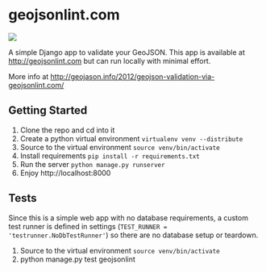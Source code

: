 # geojsonlint.com

<img src="https://api.travis-ci.org/JasonSanford/geojsonlint.com.png">

A simple Django app to validate your GeoJSON. This app is available at http://geojsonlint.com but can run locally with minimal effort.

More info at http://geojason.info/2012/geojson-validation-via-geojsonlint.com/

## Getting Started

1. Clone the repo and cd into it
2. Create a python virtual environment `virtualenv venv --distribute`
3. Source to the virtual environment `source venv/bin/activate`
4. Install requirements `pip install -r requirements.txt`
5. Run the server `python manage.py runserver`
6. Enjoy http://localhost:8000

## Tests

Since this is a simple web app with no database requirements, a custom test runner is defined in settings (`TEST_RUNNER = 'testrunner.NoDbTestRunner'`) so there are no database setup or teardown.

1. Source to the virtual environment `source venv/bin/activate`
2. python manage.py test geojsonlint
